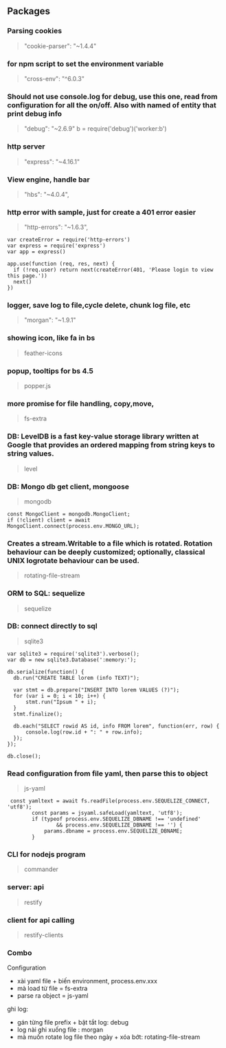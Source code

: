 ## Packages
### Parsing cookies
> "cookie-parser": "~1.4.4"


### for npm script to set the environment variable
> "cross-env": "^6.0.3"


### Should not use console.log for debug, use this one, read from configuration for all the on/off. Also with named of entity that print debug info
> "debug": "~2.6.9"
> b = require('debug')('worker:b')




### http server
>  "express": "~4.16.1"



### View engine, handle bar
>    "hbs": "~4.0.4",

### http error with sample, just for create a 401 error easier
>    "http-errors": "~1.6.3",



```
var createError = require('http-errors')
var express = require('express')
var app = express()
 
app.use(function (req, res, next) {
  if (!req.user) return next(createError(401, 'Please login to view this page.'))
  next()
})
```

### logger, save log to file,cycle delete, chunk log file, etc
>    "morgan": "~1.9.1"

### showing icon, like fa in bs
> feather-icons

### popup, tooltips for bs 4.5
> popper.js

### more promise for file handling, copy,move, 
> fs-extra

### DB: LevelDB is a fast key-value storage library written at Google that provides an ordered mapping from string keys to string values.
> level

### DB: Mongo db get client, mongoose
> mongodb

```
const MongoClient = mongodb.MongoClient;
if (!client) client = await MongoClient.connect(process.env.MONGO_URL);
```

### Creates a stream.Writable to a file which is rotated. Rotation behaviour can be deeply customized; optionally, classical UNIX logrotate behaviour can be used.
> rotating-file-stream

### ORM to SQL: sequelize
> sequelize

### DB: connect directly to sql
> sqlite3
```
var sqlite3 = require('sqlite3').verbose();
var db = new sqlite3.Database(':memory:');
 
db.serialize(function() {
  db.run("CREATE TABLE lorem (info TEXT)");
 
  var stmt = db.prepare("INSERT INTO lorem VALUES (?)");
  for (var i = 0; i < 10; i++) {
      stmt.run("Ipsum " + i);
  }
  stmt.finalize();
 
  db.each("SELECT rowid AS id, info FROM lorem", function(err, row) {
      console.log(row.id + ": " + row.info);
  });
});
 
db.close();
```

### Read configuration from file yaml, then parse this to object
> js-yaml

```
 const yamltext = await fs.readFile(process.env.SEQUELIZE_CONNECT, 'utf8');
        const params = jsyaml.safeLoad(yamltext, 'utf8');
        if (typeof process.env.SEQUELIZE_DBNAME !== 'undefined'
                && process.env.SEQUELIZE_DBNAME !== '') {
            params.dbname = process.env.SEQUELIZE_DBNAME;
        }
```

### CLI for nodejs program

> commander

### server: api
> restify

### client for api calling
> restify-clients

### Combo
Configuration
- xài yaml file  + biến environment, process.env.xxx
- mà load từ file = fs-extra
- parse ra object = js-yaml

ghi log:
- gán từng file prefix + bật tắt log: debug
- log nài ghi xuống file : morgan
- mà muốn rotate log file theo ngày + xóa bớt: rotating-file-stream